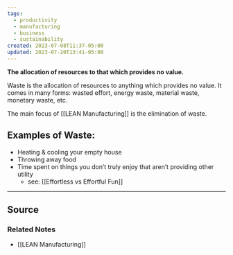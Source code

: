 ```yaml
---
tags:
  - productivity
  - manufacturing
  - business
  - sustainability
created: 2023-07-08T11:37-05:00
updated: 2023-07-20T13:41-05:00
---
```

**The allocation of resources to that which provides no value.**

Waste is the allocation of resources to anything which provides no value. It comes in many forms: wasted effort, energy waste, material waste, monetary waste, etc.

The main focus of [[LEAN Manufacturing]] is the elimination of waste.

## Examples of Waste:

- Heating & cooling your empty house
- Throwing away food
- Time spent on things you don’t truly enjoy that aren’t providing other utility
    - see: [[Effortless vs Effortful Fun]]

---

## Source


### Related Notes
- [[LEAN Manufacturing]]